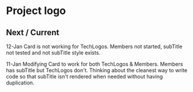 # Project logo

## Next / Current

12-Jan
Card is not working for TechLogos. Members not started, subTitle not tested and not subTitle style exists.

11-Jan
Modifying Card to work for both TechLogos & Members.
Members has subTitle but TechLogos don't. Thinking about the cleanest way to write code so that subTitle isn't rendered when needed without having duplication.
